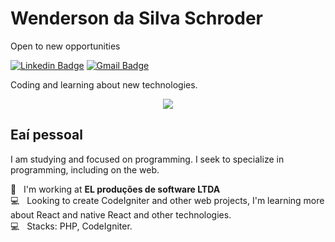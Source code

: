 # Wenderson da Silva Schroder

Open to new opportunities

[![Linkedin Badge](https://img.shields.io/badge/-Wenderson%20da%20Silva%20Schroder-0073b1?style=flat-square&logo=Linkedin&logoColor=white&link=https://www.linkedin.com/in/wenderson-da-silva-schroder-a76a281ab/)](https://www.linkedin.com/in/wenderson-da-silva-schroder-a76a281ab/)  [![Gmail Badge](https://img.shields.io/badge/-wendersondasilva3@gmail.com-f00?style=flat-square&logo=Gmail&logoColor=white&link=mailto:wendersondasilva3@@gmail.com)](mailto:wendersondasilva3@@gmail.com)

Coding and learning about new technologies.
<div align="center">
<img style="height:'200px'; width:'1vw'" src="https://media-exp1.licdn.com/dms/image/C4D16AQEe4yNSpoyKmw/profile-displaybackgroundimage-shrink_200_800/0?e=1602115200&v=beta&t=iHL-FQz6j8eJFbV1ZfZlWGrn1StmsU8AoFzLriBEzsU">
</div>

## Eaí pessoal

I am studying and focused on programming.
I seek to specialize in programming, including on the web.

 :office:  &nbsp; I'm working at **EL produções de software LTDA**
 <br/> :computer: &nbsp; Looking to create CodeIgniter and other web projects, I'm learning more about React and native React and other technologies.
 <br/> :computer: &nbsp; Stacks: PHP, CodeIgniter.
